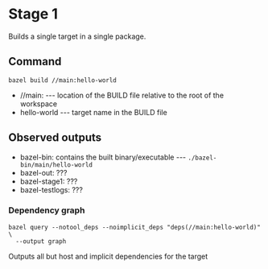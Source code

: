# Stage 1

Builds a single target in a single package.

## Command
```
bazel build //main:hello-world
```

* //main: --- location of the BUILD file relative to the root of the workspace
* hello-world --- target name in the BUILD file 

## Observed outputs

* bazel-bin: contains the built binary/executable --- `./bazel-bin/main/hello-world`
* bazel-out: ???
* bazel-stage1: ???
* bazel-testlogs: ???

### Dependency graph
```
bazel query --notool_deps --noimplicit_deps "deps(//main:hello-world)" \
  --output graph
```
Outputs all but host and implicit dependencies for the target